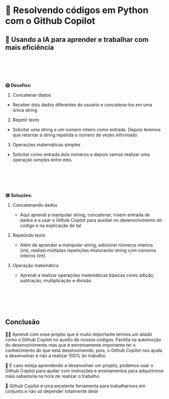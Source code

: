 # 🐍 Resolvendo códigos em Python com o Github Copilot

## 🤖 Usando a IA para aprender e trabalhar com mais eficiência

<br><br><br><br>

__😱 Desafios:__

1. Concatenar dados
  - Receber dois dados diferentes do usuário e concatena-los em uma única string
2. Repetir texto
  - Solicitar uma string e um número inteiro como entrada. Depois teremos que retornar a string repetida o número de vezes informado.
3. Operações matemáticas simples
  - Solicitar como entrada dois números e depois vamos realizar uma operação simples entre eles.


<br><br><br><br>

__😅 Soluções:__

1. Concatenando dados
  
    -  Aqui aprendi a manipular string, concatenar, inserir entrada de dados e a usar o Github Copilot para auxiliar no desenvolvimento do código e na explicação de tal.

  2. Repetindo texto
    
     - Além de aprender a manipular string, adicionei números inteiros (int), realizei múltiplas repetições misturando string com números inteiros (int).

  3. Operação matemática
   
      - Aprendi a realizar operações matemáticas básicas como adição, subtração, multiplicação e divisão.


<br><br><br><br>

## Conclusão

🧑‍💻 Aprendi com esse projeto que é muito importante termos um aliado como o Github Copilot no auxílio de nossos códigos. Facilita na automoção do desenvolvimento mas que é extremamente importante ter o conhecimento do que está desenvolvendo, pois, o Github Copilot nos ajuda a desenvolver e não a realizar 100% do trabalho. 

📖 E caso esteja aprendendo a desenvolver um projeto, podemos usar o Github Copilot para ajudar com instruções e ensinamentos para adquirirmos mais sabedoria na hora de realizar o trabalho. 

🤖 Github Copilot é uma excelente ferramenta para trabalharmos em conjunto e não só depender totalmente dela!